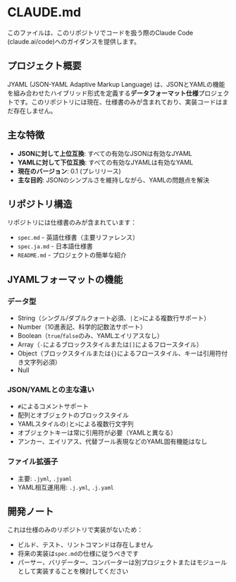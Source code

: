 # CLAUDE.md

このファイルは、このリポジトリでコードを扱う際のClaude Code (claude.ai/code)へのガイダンスを提供します。

## プロジェクト概要

JYAML (JSON-YAML Adaptive Markup Language) は、JSONとYAMLの機能を組み合わせたハイブリッド形式を定義する**データフォーマット仕様**プロジェクトです。このリポジトリには現在、仕様書のみが含まれており、実装コードはまだ存在しません。

## 主な特徴

- **JSONに対して上位互換**: すべての有効なJSONは有効なJYAML
- **YAMLに対して下位互換**: すべての有効なJYAMLは有効なYAML
- **現在のバージョン**: 0.1 (プレリリース)
- **主な目的**: JSONのシンプルさを維持しながら、YAMLの問題点を解決

## リポジトリ構造

リポジトリには仕様書のみが含まれています：
- `spec.md` - 英語仕様書（主要リファレンス）
- `spec.ja.md` - 日本語仕様書
- `README.md` - プロジェクトの簡単な紹介

## JYAMLフォーマットの機能

### データ型
- String（シングル/ダブルクォート必須、`|`と`>`による複数行サポート）
- Number（10進表記、科学的記数法サポート）
- Boolean（`true`/`false`のみ、YAMLエイリアスなし）
- Array（`-`によるブロックスタイルまたは`[]`によるフロースタイル）
- Object（ブロックスタイルまたは`{}`によるフロースタイル、キーは引用符付き文字列必須）
- Null

### JSON/YAMLとの主な違い
- `#`によるコメントサポート
- 配列とオブジェクトのブロックスタイル
- YAMLスタイルの`|`と`>`による複数行文字列
- オブジェクトキーは常に引用符が必要（YAMLと異なる）
- アンカー、エイリアス、代替ブール表現などのYAML固有機能はなし

### ファイル拡張子
- 主要: `.jyml`, `.jyaml`
- YAML相互運用用: `.j.yml`, `.j.yaml`

## 開発ノート

これは仕様のみのリポジトリで実装がないため：
- ビルド、テスト、リントコマンドは存在しません
- 将来の実装は`spec.md`の仕様に従うべきです
- パーサー、バリデーター、コンバーターは別プロジェクトまたはモジュールとして実装することを検討してください